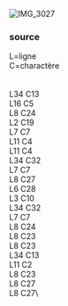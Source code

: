 ![IMG_3027](https://github.com/user-attachments/assets/07812a3e-9f2b-4fd6-a5ab-bce6d79cd0ab)
### source
L=ligne\
C=charactère\
\
\
L34 C13\
L16 C5\
L8 C24\
L2 C19\
L7 C7\
L11 C4\
L11 C4\
L34 C32\
L7 C7\
L8 C27\
L6 C28\
L3 C10\
L34 C32\
L7 C7\
L8 C24\
L8 C23\
L8 C23\
L34 C13\
L11 C2\
L8 C23\
L8 C27\
L8 C27\
